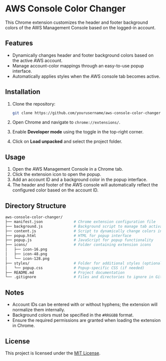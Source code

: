 # AWS Console Color Changer

This Chrome extension customizes the header and footer background colors of the AWS Management Console based on the logged-in account.

## Features

- Dynamically changes header and footer background colors based on the active AWS account.
- Manage account-color mappings through an easy-to-use popup interface.
- Automatically applies styles when the AWS console tab becomes active.

## Installation

1. Clone the repository:

   ```bash
   git clone https://github.com/yourusername/aws-console-color-changer.git
   ```

2. Open Chrome and navigate to `chrome://extensions/`.
3. Enable **Developer mode** using the toggle in the top-right corner.
4. Click on **Load unpacked** and select the project folder.

## Usage

1. Open the AWS Management Console in a Chrome tab.
2. Click the extension icon to open the popup.
3. Add an account ID and a background color in the popup interface.
4. The header and footer of the AWS console will automatically reflect the configured color based on the account ID.

## Directory Structure

```bash
aws-console-color-changer/
├── manifest.json              # Chrome extension configuration file
├── background.js              # Background script to manage tab activation
├── content.js                 # Script to dynamically change colors in AWS console
├── popup.html                 # HTML for popup interface
├── popup.js                   # JavaScript for popup functionality
├── icons/                     # Folder containing extension icons
│   ├── icon-16.png
│   ├── icon-48.png
│   └── icon-128.png
├── styles/                    # Folder for additional styles (optional)
│   └── popup.css              # Popup-specific CSS (if needed)
├── README.md                  # Project documentation
└── .gitignore                 # Files and directories to ignore in Git
```

## Notes

- Account IDs can be entered with or without hyphens; the extension will normalize them internally.
- Background colors must be specified in the `#RRGGBB` format.
- Ensure the required permissions are granted when loading the extension in Chrome.

## License

This project is licensed under the [MIT License](LICENSE).
